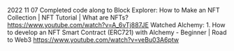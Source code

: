 2022 11 07
Completed code along to Block Explorer: How to Make an NFT Collection | NFT Tutorial | What are NFTs?
	https://www.youtube.com/watch?v=A_6vTj887JE
Watched Alchemy: 1. How to develop an NFT Smart Contract (ERC721) with Alchemy - Beginner | Road to Web3
	https://www.youtube.com/watch?v=veBu03A6ptw